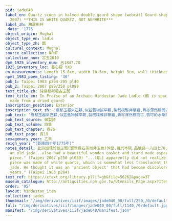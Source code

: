 ```yaml
---
pid: jade040
label_en: Quartz scoop in halved double gourd shape (webcat) Gourd-shaped cup (Taipei
  2007) **THIS IS WHITE QUARTZ, NOT NEPHRITE***
label_zh: 葫蘆形杯
_date: '1775'
object_origin: Mughal
object_type_en: ladle
object_type_zh: 瓢
cultural_context: Mughal
source_collection: NPMT
collection_num: 古玉2810
dpm_1925_inventory_num: 呂1847.70
1925_inventory_loc: 養心殿 YXD
en_measurements: Length 15.8cm, width 10.3cm, height 3cm, wall thickness 0.23cm
npmt_1983_poem_listing: '40'
pub_1: Taipei 1983 p204-205 pl40
pub_2: Taipei 2007 p89/250 pl089
text_title_zh: 詠痕都斯坦古玉瓢
text_title_en: In Praise of an Archaic Hindustan Jade Ladle (瓢 is specifically a ladle
  made from a dried gourd)
inscription_position: Exterior
inscription_text_zh: '痕都玉器來己夥,似兹舊物誠罕覩,製旣樸雅非華囂,質亦渾然穆而古,瓠可酌水斯象之,細腰大腹如剖腑,皮畧爲瓣疑就模柄孔穿繩便攜取,瓢飲由來古所稱,而彼那知顏與許,喀嗎琢爲眉哩用,戰獵佩之隨步武,賁來中國兩無藉,數典難尋周玉府,宣和刻印非所云建初脱粟儉堪祖,文房真稱件清吟,偶用輒因懷杜甫。 '
pub_text: '痕都玉器來己夥,似兹舊物誠罕覩,製旣樸雅非華囂,質亦渾然穆而古,瓠可酌水斯象之,細腰大腹如剖腑,皮畧爲瓣疑就模(瓠無瓣,此器外皮有瓣,上林以模夾葫蘆成器者乃有之,或外國葫蘆本有瓣,則不可知矣)柄孔穿繩便攜取,瓢飲由來古所稱,而彼那知顏與許,喀嗎(匠名)琢爲眉哩(汗名)用,戰獵佩之隨步武,賁來中國兩無藉,數典難尋周玉府,宣和刻印非所云(洞天清錄,宣和有玉瓢御寶)建初脱粟儉堪祖(漢章帝紀有恨不能瓢飲脱粟耳之語),文房真稱(去聲)件清吟,偶用輒因懷杜甫(杜甫詩,瓢飲惟三徑)。 '
pub_text_source: 御製詩
pub_text_volume: 四集
pub_text_chapter: 卷26
pub_text_page: 頁19
sexagenary_year: 乙未
reign_year: "(乾隆四十年1775年)"
notes_detail: 此詩加琢於該玉瓢(實質爲石英而非玉也)外壁,藏於本院,品號呂一八四七70,圖版肆零,插圖42。 "QL recognized it as
  an old jade...also had a beautiful wooden casket and stand made especially for this
  piece." (Taipei 2007 p250 pl089) "...[QL] apparently did not realize [that] this
  piece was made of white quartz, which is somewhat less translucent than amphibole
  jade. He thought it was an 'ancient object' that had become discolored over the
  years." (Taipei 1983 p204)
text_ref: https://ctext.org/library.pl?if=gb&file=56262&page=37
museum_catalogue: http://antiquities.npm.gov.tw/Utensils_Page.aspx?ItemId=53231
order: '05'
layout: hindustan_item
collection: jades
thumbnail: "/img/derivatives/iiif/images/jade040_00/full/250,/0/default.jpg"
full: "/img/derivatives/iiif/images/jade040_00/full/1140,/0/default.jpg"
manifest: "/img/derivatives/iiif/jade040/manifest.json"
---
```

